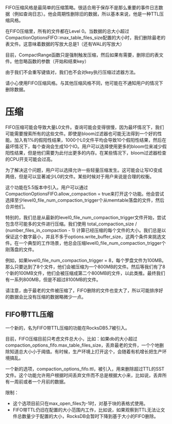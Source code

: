 FIFO压缩风格是最简单的压缩策略。很适合用于保存不是那么重要的事件日志数据（例如查询日志）。他会周期性删除旧的数据，所以基本来说，他是一种TTL压缩风格。

在FIFO压缩里，所有的文件都在Level 0。当数据的总大小超过CompactionOptionsFIFO::max_table_files_size配置的大小时，我们删除最老的表文件。这意味着数据的写放大总是1（还有WAL的写放大）

目前，CompactRange函数只是强制触发压缩，然后如果有需要，删除旧的表文件。他忽略函数的参数（开始和结束key）

由于我们不会重写键值对，我们也不会对key执行压缩过滤器方法。

请小心使用FIFO压缩风格。与其他压缩风格不同，他可能在不通知用户的情况下删除数据。

# 压缩

FIFO压缩可能会导致大量L0文件。查询可能会变得很慢，因为最坏情况下，我们可能需要搜索所有的这些文件。即使是bloom过滤器也可能无法得到一个好的性能。加入有1%的假阳性结果，1000个L0文件平均会导致10个假阳性结果，然后在最坏情况下，每个查询会生成10个IO。用户可以选择使用更多的bloom位来减少假阳性结果，但是他们需要为此付出更多的内存。在某些情况下，bloom过滤器检查的CPU开支可能会过高。

为了解决这个问题，用户可以选择允许一些轻量压缩发生。这可能会让写IO变成两倍，但是可以显著减少L0的文件。某些时候对于用户来说是合理的权衡。

这个功能在5.5版本中引入。用户可以通过CompactionOptionsFIFO.allow_compaction = true来打开这个功能。他会尝试选择至少level0_file_num_compaction_trigger个从memtable落盘的文件，然后合并他们。

特别的，我们总是从最新的level0_file_num_compaction_trigger文件开始，尝试包含尽可能多的文件进行压缩。我们使用 total_compaction_size / (number_files_in_compaction - 1) 计算已经压缩的每个文件的大小。我们总是以保证这个数字最小，并且不多于options.write_buffer_size，这两个条件来挑选文件。在一个典型的工作场景，他总会压缩level0_file_num_compaction_trigger个刚落盘的文件。

例如，如果level0_file_num_compaction_trigger = 8，每个罗盘文件为100MB。那么只要达到了8个文件，他们会被压缩为一个800MB的文件。然后等我们有了8个新的100MB文件，他们会被压缩成第二个800MB的文件，以此类推。最终我们有一系列800MB，但是不超过8100MB的文件。

请注意，由于最老的文件被压缩了，FIFO删除的文件也变大了，所以可能排序好的数据会比没有压缩的数据略微少一点。

## FIFO带TTL压缩

一个新的，名为FIFO带TTL压缩的功能在RocksDB5.7被引入。

目前，FIFO压缩目前只考虑文件总大小，比如：如果db的大小超过compaction_options_fifo.max_table_files_size，丢弃最老的文件，一个个地删除知道总大小小于阈值。有时候，生产环境上打开这个，会随着有机增长把生产环境搞乱。

一个新的选项，compaction_options_fifo.ttl，被引入，用来删除超过TTL的SST文件。这个功能允许用户根据时间丢弃文件而不总是根据大小来，比如说，丢弃所有一周前或者一个月前的数据。

限制：

- 这个选项目前只在max_open_files为-1时，对基于块的表格式使用。
- FIFO带TTL仍旧在配置的大小范围内工作，比如说，如果观察到TTL无法让文件总数量少于配置的大小，RocksDB会暂时下降到基于大小的FIFO删除。



